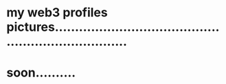 # my web3 profiles pictures.......................................................................
# soon..........
